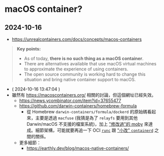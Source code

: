 # macOS container?

## 2024-10-16

- https://unrealcontainers.com/docs/concepts/macos-containers

> **Key points:**
>    - As of today, **there is no such thing as a macOS container**.
>    - There are alternatives available that use macOS virtual machines to approximate the experience of using containers.
>    - The open source community is working hard to change this situation and bring native container support to macOS.

- ( 2024-10-16 13:47:04 )
- 雖然有 https://macoscontainers.org/ 相關的討論，但這個網址已經失效。
  - https://news.ycombinator.com/item?id=37655477
  - https://github.com/darwin-containers/homebrew-formula
    - 從 Homebrew `darwin-containers/formula/dockerd` 的原始碼看起來，主要是透過 `macfuse` (我猜是為了 `relayfs` 要用到其他 Darwin/macOS 不支援的檔案系統)，加上 ["修改過"的 moby](https://github.com/darwin-containers/moby) 來達成。細節架構，可能就要再追一下 OCI [`runc`](https://github.com/darwin-containers/rund) 跟 ["小改" `containerd`](https://github.com/darwin-containers/containerd) 之間的關係。
  - 更多細節：
    - https://earthly.dev/blog/macos-native-containers/